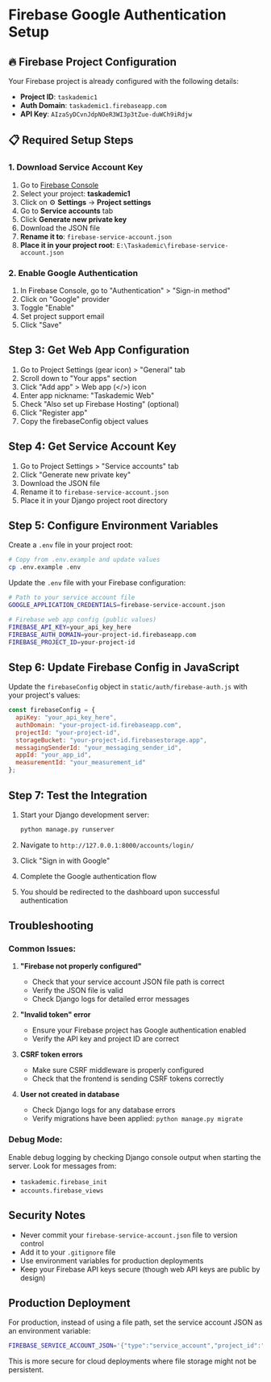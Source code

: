 # Firebase Google Authentication Setup

## 🔥 Firebase Project Configuration

Your Firebase project is already configured with the following details:
- **Project ID**: `taskademic1`
- **Auth Domain**: `taskademic1.firebaseapp.com`
- **API Key**: `AIzaSyDCvnJdpNOeR3WI3p3tZue-duWCh9iRdjw`

## 📋 Required Setup Steps

### 1. Download Service Account Key

1. Go to [Firebase Console](https://console.firebase.google.com/)
2. Select your project: **taskademic1**
3. Click on ⚙️ **Settings** → **Project settings**
4. Go to **Service accounts** tab
5. Click **Generate new private key**
6. Download the JSON file
7. **Rename it to**: `firebase-service-account.json`
8. **Place it in your project root**: `E:\Taskademic\firebase-service-account.json`

### 2. Enable Google Authentication

1. In Firebase Console, go to "Authentication" > "Sign-in method"
2. Click on "Google" provider
3. Toggle "Enable"
4. Set project support email
5. Click "Save"

## Step 3: Get Web App Configuration

1. Go to Project Settings (gear icon) > "General" tab
2. Scroll down to "Your apps" section
3. Click "Add app" > Web app (</>) icon
4. Enter app nickname: "Taskademic Web"
5. Check "Also set up Firebase Hosting" (optional)
6. Click "Register app"
7. Copy the firebaseConfig object values

## Step 4: Get Service Account Key

1. Go to Project Settings > "Service accounts" tab
2. Click "Generate new private key"
3. Download the JSON file
4. Rename it to `firebase-service-account.json`
5. Place it in your Django project root directory

## Step 5: Configure Environment Variables

Create a `.env` file in your project root:

```bash
# Copy from .env.example and update values
cp .env.example .env
```

Update the `.env` file with your Firebase configuration:

```bash
# Path to your service account file
GOOGLE_APPLICATION_CREDENTIALS=firebase-service-account.json

# Firebase web app config (public values)
FIREBASE_API_KEY=your_api_key_here
FIREBASE_AUTH_DOMAIN=your-project-id.firebaseapp.com
FIREBASE_PROJECT_ID=your-project-id
```

## Step 6: Update Firebase Config in JavaScript

Update the `firebaseConfig` object in `static/auth/firebase-auth.js` with your project's values:

```javascript
const firebaseConfig = {
  apiKey: "your_api_key_here",
  authDomain: "your-project-id.firebaseapp.com",
  projectId: "your-project-id",
  storageBucket: "your-project-id.firebasestorage.app",
  messagingSenderId: "your_messaging_sender_id",
  appId: "your_app_id",
  measurementId: "your_measurement_id"
};
```

## Step 7: Test the Integration

1. Start your Django development server:
   ```bash
   python manage.py runserver
   ```

2. Navigate to `http://127.0.0.1:8000/accounts/login/`

3. Click "Sign in with Google"

4. Complete the Google authentication flow

5. You should be redirected to the dashboard upon successful authentication

## Troubleshooting

### Common Issues:

1. **"Firebase not properly configured"**
   - Check that your service account JSON file path is correct
   - Verify the JSON file is valid
   - Check Django logs for detailed error messages

2. **"Invalid token" error**
   - Ensure your Firebase project has Google authentication enabled
   - Verify the API key and project ID are correct

3. **CSRF token errors**
   - Make sure CSRF middleware is properly configured
   - Check that the frontend is sending CSRF tokens correctly

4. **User not created in database**
   - Check Django logs for any database errors
   - Verify migrations have been applied: `python manage.py migrate`

### Debug Mode:

Enable debug logging by checking Django console output when starting the server. Look for messages from:
- `taskademic.firebase_init`
- `accounts.firebase_views`

## Security Notes

- Never commit your `firebase-service-account.json` file to version control
- Add it to your `.gitignore` file
- Use environment variables for production deployments
- Keep your Firebase API keys secure (though web API keys are public by design)

## Production Deployment

For production, instead of using a file path, set the service account JSON as an environment variable:

```bash
FIREBASE_SERVICE_ACCOUNT_JSON='{"type":"service_account","project_id":"..."}' 
```

This is more secure for cloud deployments where file storage might not be persistent.
